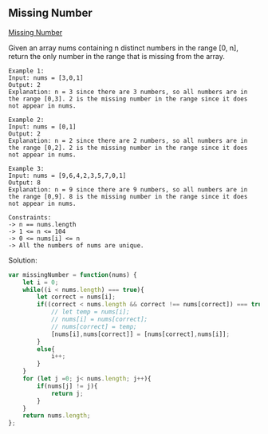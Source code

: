 ## Missing Number
[ Missing Number ](https://leetcode.com/problems/missing-number/)

Given an array nums containing n distinct numbers in the range [0, n], return the only number in the range that is missing from the array.

```
Example 1:
Input: nums = [3,0,1]
Output: 2
Explanation: n = 3 since there are 3 numbers, so all numbers are in the range [0,3]. 2 is the missing number in the range since it does not appear in nums.

Example 2:
Input: nums = [0,1]
Output: 2
Explanation: n = 2 since there are 2 numbers, so all numbers are in the range [0,2]. 2 is the missing number in the range since it does not appear in nums.

Example 3:
Input: nums = [9,6,4,2,3,5,7,0,1]
Output: 8
Explanation: n = 9 since there are 9 numbers, so all numbers are in the range [0,9]. 8 is the missing number in the range since it does not appear in nums.

Constraints:
-> n == nums.length
-> 1 <= n <= 104
-> 0 <= nums[i] <= n
-> All the numbers of nums are unique.
```

Solution:
```js
var missingNumber = function(nums) {
    let i = 0;
    while((i < nums.length) === true){
        let correct = nums[i];
        if((correct < nums.length && correct !== nums[correct]) === true){
            // let temp = nums[i];
            // nums[i] = nums[correct];
            // nums[correct] = temp;
            [nums[i],nums[correct]] = [nums[correct],nums[i]];
        }
        else{
            i++;
        }
    }
    for (let j =0; j< nums.length; j++){
        if(nums[j] != j){
            return j;
        }
    }
    return nums.length;
};
```
